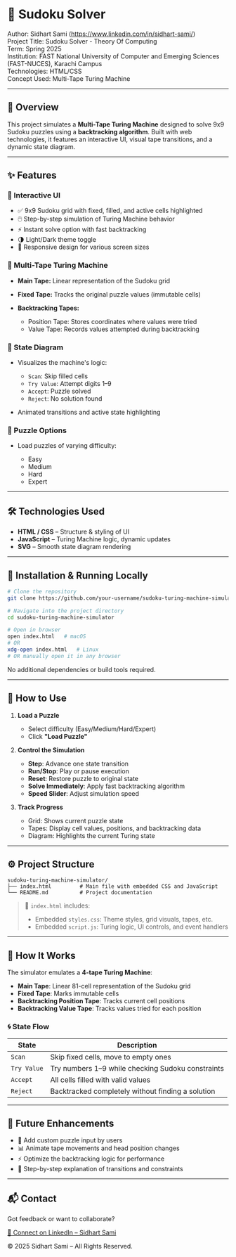 # 🧠 Sudoku Solver 

Author: Sidhart Sami (https://www.linkedin.com/in/sidhart-sami/)<br> 
Project Title: Sudoku Solver - Theory Of Computing <br>
Term: Spring 2025<br>
Institution: FAST National University of Computer and Emerging Sciences (FAST-NUCES), Karachi Campus<br>
Technologies: HTML/CSS <br>
Concept Used: Multi-Tape Turing Machine

---

## 📌 Overview

This project simulates a **Multi-Tape Turing Machine** designed to solve 9x9 Sudoku puzzles using a **backtracking algorithm**. Built with web technologies, it features an interactive UI, visual tape transitions, and a dynamic state diagram.

---

## ✨ Features

### 🎯 Interactive UI

* ✅ 9x9 Sudoku grid with fixed, filled, and active cells highlighted
* 🖱️ Step-by-step simulation of Turing Machine behavior
* ⚡ Instant solve option with fast backtracking
* 🌗 Light/Dark theme toggle
* 📱 Responsive design for various screen sizes

### 🧠 Multi-Tape Turing Machine

* **Main Tape:** Linear representation of the Sudoku grid
* **Fixed Tape:** Tracks the original puzzle values (immutable cells)
* **Backtracking Tapes:**

  * Position Tape: Stores coordinates where values were tried
  * Value Tape: Records values attempted during backtracking

### 🔁 State Diagram

* Visualizes the machine's logic:

  * `Scan`: Skip filled cells
  * `Try Value`: Attempt digits 1–9
  * `Accept`: Puzzle solved
  * `Reject`: No solution found
* Animated transitions and active state highlighting

### 🧩 Puzzle Options

* Load puzzles of varying difficulty:

  * Easy
  * Medium
  * Hard
  * Expert

---

## 🛠️ Technologies Used

* **HTML / CSS** – Structure & styling of UI
* **JavaScript** – Turing Machine logic, dynamic updates
* **SVG** – Smooth state diagram rendering
---

## 🚀 Installation & Running Locally

```bash
# Clone the repository
git clone https://github.com/your-username/sudoku-turing-machine-simulator.git

# Navigate into the project directory
cd sudoku-turing-machine-simulator

# Open in browser
open index.html   # macOS
# OR
xdg-open index.html   # Linux
# OR manually open it in any browser
```

No additional dependencies or build tools required.

---

## 🧪 How to Use

1. **Load a Puzzle**

   * Select difficulty (Easy/Medium/Hard/Expert)
   * Click **"Load Puzzle"**

2. **Control the Simulation**

   * **Step**: Advance one state transition
   * **Run/Stop**: Play or pause execution
   * **Reset**: Restore puzzle to original state
   * **Solve Immediately**: Apply fast backtracking algorithm
   * **Speed Slider**: Adjust simulation speed

3. **Track Progress**

   * Grid: Shows current puzzle state
   * Tapes: Display cell values, positions, and backtracking data
   * Diagram: Highlights the current Turing state

---

## ⚙️ Project Structure

```
sudoku-turing-machine-simulator/
├── index.html         # Main file with embedded CSS and JavaScript
└── README.md          # Project documentation
```

> 🔎 `index.html` includes:
>
> * Embedded `styles.css`: Theme styles, grid visuals, tapes, etc.
> * Embedded `script.js`: Turing logic, UI controls, and event handlers

---

## 🧮 How It Works

The simulator emulates a **4-tape Turing Machine**:

* **Main Tape**: Linear 81-cell representation of the Sudoku grid
* **Fixed Tape**: Marks immutable cells
* **Backtracking Position Tape**: Tracks current cell positions
* **Backtracking Value Tape**: Tracks values tried for each position

### 🌀 State Flow

| State       | Description                                       |
| ----------- | ------------------------------------------------- |
| `Scan`      | Skip fixed cells, move to empty ones              |
| `Try Value` | Try numbers 1–9 while checking Sudoku constraints |
| `Accept`    | All cells filled with valid values                |
| `Reject`    | Backtracked completely without finding a solution |

---

## 🌟 Future Enhancements

* 📝 Add custom puzzle input by users
* 📊 Animate tape movements and head position changes
* ⚡ Optimize the backtracking logic for performance
* 📖 Step-by-step explanation of transitions and constraints

---

## 📬 Contact

Got feedback or want to collaborate?

[📇 Connect on LinkedIn – Sidhart Sami](https://www.linkedin.com/in/sidhart-sami/)

© 2025 Sidhart Sami – All Rights Reserved.
